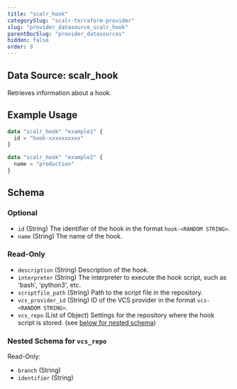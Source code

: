 ```yaml
---
title: "scalr_hook"
categorySlug: "scalr-terraform-provider"
slug: "provider_datasource_scalr_hook"
parentDocSlug: "provider_datasources"
hidden: false
order: 9
---
```

## Data Source: scalr_hook

Retrieves information about a hook.

## Example Usage

```terraform
data "scalr_hook" "example1" {
  id = "hook-xxxxxxxxxx"
}

data "scalr_hook" "example2" {
  name = "production"
}
```

<!-- schema generated by tfplugindocs -->
## Schema

### Optional

- `id` (String) The identifier of the hook in the format `hook-<RANDOM STRING>`.
- `name` (String) The name of the hook.

### Read-Only

- `description` (String) Description of the hook.
- `interpreter` (String) The interpreter to execute the hook script, such as 'bash', 'python3', etc.
- `scriptfile_path` (String) Path to the script file in the repository.
- `vcs_provider_id` (String) ID of the VCS provider in the format `vcs-<RANDOM STRING>`.
- `vcs_repo` (List of Object) Settings for the repository where the hook script is stored. (see [below for nested schema](#nestedatt--vcs_repo))

<a id="nestedatt--vcs_repo"></a>
### Nested Schema for `vcs_repo`

Read-Only:

- `branch` (String)
- `identifier` (String)
